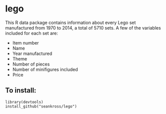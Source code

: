 # lego

This R data package contains information about every Lego set manufactured from 1970 to 2014, a total of 5710 sets. A few of the variables included for each set are:

- Item number
- Name
- Year manufactured
- Theme
- Number of pieces
- Number of minifigures included
- Price

## To install:
```
library(devtools)
install_github("seankross/lego")
```
